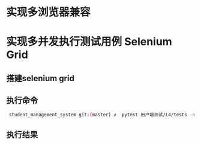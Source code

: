 # 实现多浏览器兼容


# 实现多并发执行测试用例 Selenium Grid

## 搭建selenium grid

## 执行命令

```bash
 student_management_system git:(master) ✗  pytest 用户端测试/L4/tests -n 3
```

## 执行结果
